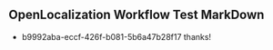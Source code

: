 ## OpenLocalization Workflow Test MarkDown

* b9992aba-eccf-426f-b081-5b6a47b28f17 
thanks!



<!--HONumber=Jan16_HO2-->
